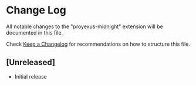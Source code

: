 # Change Log

All notable changes to the "proyexus-midnight" extension will be documented in this file.

Check [Keep a Changelog](http://keepachangelog.com/) for recommendations on how to structure this file.

## [Unreleased]

- Initial release
